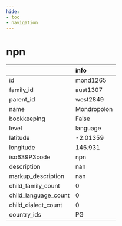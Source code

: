 ```yaml
---
hide:
- toc
- navigation
---
```

# npn
|                      | info        |
|:---------------------|:------------|
| id                   | mond1265    |
| family_id            | aust1307    |
| parent_id            | west2849    |
| name                 | Mondropolon |
| bookkeeping          | False       |
| level                | language    |
| latitude             | -2.01359    |
| longitude            | 146.931     |
| iso639P3code         | npn         |
| description          | nan         |
| markup_description   | nan         |
| child_family_count   | 0           |
| child_language_count | 0           |
| child_dialect_count  | 0           |
| country_ids          | PG          |